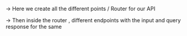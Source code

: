 -> Here we create all the different points / Router for our API

-> Then inside the router , different endpoints with the input and query response for the same
